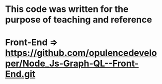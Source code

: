 # This code was written for the purpose of teaching and reference
# Front-End => https://github.com/opulencedeveloper/Node_Js-Graph-QL--Front-End.git
